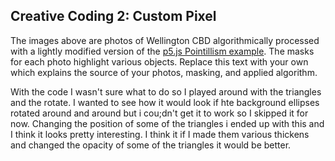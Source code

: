 ## Creative Coding 2: Custom Pixel

The images above are photos of Wellington CBD algorithmically processed with a lightly modified version of the [p5.js Pointillism example](https://p5js.org/examples/image-pointillism.html). The masks for each photo highlight various objects. Replace this text with your own which explains the source of your photos, masking, and applied algorithm.

With the code I wasn't sure what to do so I played around with the triangles and the rotate. I wanted to see how it would look if hte background ellipses rotated around and around but i cou;dn't get it to work so I skipped it for now. Changing the position of some of the triangles i ended up with this and I think it looks pretty interesting. I think it if I made them various thickens and changed the opacity of some of the triangles it would be better. 
